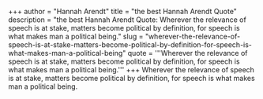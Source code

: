 +++
author = "Hannah Arendt"
title = "the best Hannah Arendt Quote"
description = "the best Hannah Arendt Quote: Wherever the relevance of speech is at stake, matters become political by definition, for speech is what makes man a political being."
slug = "wherever-the-relevance-of-speech-is-at-stake-matters-become-political-by-definition-for-speech-is-what-makes-man-a-political-being"
quote = '''Wherever the relevance of speech is at stake, matters become political by definition, for speech is what makes man a political being.'''
+++
Wherever the relevance of speech is at stake, matters become political by definition, for speech is what makes man a political being.
